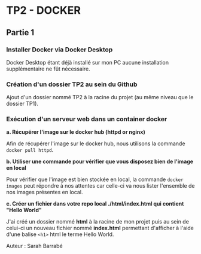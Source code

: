 # TP2 - DOCKER
## Partie 1
### Installer Docker via Docker Desktop

Docker Desktop étant déjà installé sur mon PC aucune installation supplémentaire ne fût nécessaire.


### Création d'un dossier TP2 au sein du Github

Ajout d'un dossier nommé TP2 à la racine du projet (au même niveau que le dossier TP1).


### Exécution d'un serveur web dans un container docker
**a. Récupérer l'image sur le docker hub (httpd or nginx)**

Afin de récupérer l'image sur le docker hub, nous utilisons la commande `docker pull httpd`.

**b. Utiliser une commande pour vérifier que vous disposez bien de l'image en local**

Pour vérifier que l'image est bien stockée en local, la commande `docker images` peut répondre à nos attentes car celle-ci va nous lister l'ensemble de nos images présentes en local.

**c. Créer un fichier dans votre repo local ./html/index.html qui contient "Hello World"**

J'ai créé un dossier nommé **html** à la racine de mon projet puis au sein de celui-ci un nouveau fichier nommé **index.html** permettant d'afficher à l'aide d'une balise `<h1>` html le terme Hello World.

Auteur : Sarah Barrabé